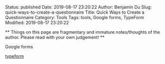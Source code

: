 Status: published
Date: 2019-08-17 23:20:22
Author: Benjamin Du
Slug: quick-ways-to-create-a-questionnaire
Title: Quick Ways to Create a Questionnaire
Category: Tools
Tags: tools, Google forms, TypeForm
Modified: 2019-08-17 23:20:22

**
Things on this page are fragmentary and immature notes/thoughts of the author.
Please read with your own judgement!
**


Google forms

[typeform](https://hello.typeform.com)